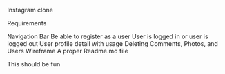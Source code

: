 Instagram clone

Requirements

Navigation Bar
Be able to register as a user
User is logged in or user is logged out
User profile detail with usage
Deleting Comments, Photos, and Users
Wireframe 
A proper Readme.md file 

This should be fun